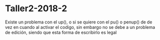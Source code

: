 # Taller2-2018-2
Existe un problema con el up(), o si se quiere con el pu() o penup() de de vez en cuando al activar el codigo, sin embargo no se debe a un problema de edición, siendo que esta forma de escribirlo es legal
